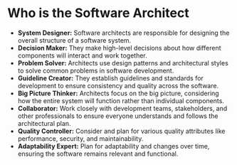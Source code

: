 # Who is the Software Architect

* **System Designer:** Software architects are responsible for designing the overall structure of a software system.
* **Decision Maker:** They make high-level decisions about how different components will interact and work together.
* **Problem Solver:** Architects use design patterns and architectural styles to solve common problems in software development.
* **Guideline Creator:** They establish guidelines and standards for development to ensure consistency and quality across the software.
* **Big Picture Thinker:** Architects focus on the big picture, considering how the entire system will function rather than individual components.
* **Collaborator:** Work closely with development teams, stakeholders, and other professionals to ensure everyone understands and follows the architectural plan.
* **Quality Controller:** Consider and plan for various quality attributes like performance, security, and maintainability.
* **Adaptability Expert:** Plan for adaptability and changes over time, ensuring the software remains relevant and functional.
